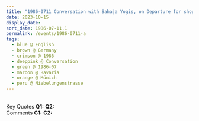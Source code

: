 ```yaml
---
title: "1986-0711 Conversation with Sahaja Yogis, on Departure for shopping, Sahaja Yoga Centrum, Niebelungenstrasse 68, Münich, Bavaria, Germany"
date: 2023-10-15
display_date: 
sort_date: 1986-07-11.1
permalink: /events/1986-0711-a
tags:
  - blue @ English
  - brown @ Germany
  - crimson @ 1986
  - deeppink @ Conversation
  - green @ 1986-07
  - maroon @ Bavaria
  - orange @ Münich
  - peru @ Niebelungenstrasse
---
```


<br>

<wave-list>
  <list-title color="DarkSeaGreen" width="55">Key Quotes</list-title>
  <list-item color="BlanchedAlmond" width="280"><b>Q1:</b> <i></i></list-item>
  <list-item color="Lavender" width="280"><b>Q2:</b> <i></i></list-item>
</wave-list>

<br>

<wave-list>
  <list-title color="DarkSeaGreen" width="55">Comments</list-title>
  <list-item color="BlanchedAlmond" width="280"><b>C1:</b> <i></i></list-item>
  <list-item color="Lavender" width="280"><b>C2:</b> <i></i></list-item>
</wave-list>